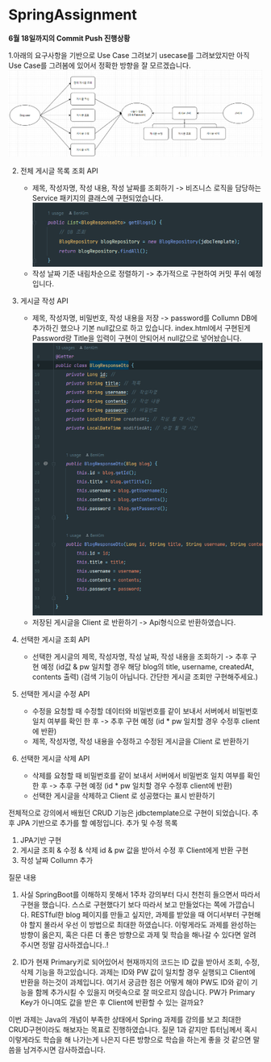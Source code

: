 # SpringAssignment

**6월 18일까지의 Commit Push 진행상황**


1.아래의 요구사항을 기반으로 Use Case 그려보기
usecase를 그려보았지만 아직 Use Case를 그려봄에 있어서 정확한 방향을 잘 모르겠습니다.
![img_1.png](img_1.png)

2. 전체 게시글 목록 조회 API
    - 제목, 작성자명, 작성 내용, 작성 날짜를 조회하기 -> 비즈니스 로직을 담당하는 Service 패키지의 클래스에 구현되었습니다.
   ![img_2.png](img_2.png)
    - 작성 날짜 기준 내림차순으로 정렬하기 -> 추가적으로 구현하여 커밋 푸쉬 예정입니다.
   
3. 게시글 작성 API
    - 제목, 작성자명, 비밀번호, 작성 내용을 저장 -> password를 Collumn DB에 추가하긴 했으나 기본 null값으로 하고 있습니다. index.html에서 구현된게 Password랑 Title을 입력이 구현이 안되어서 null값으로 넣어놨습니다.
   ![img.png](img.png)
    - 저장된 게시글을 Client 로 반환하기 -> Api형식으로 반환하였습니다.

4. 선택한 게시글 조회 API
    - 선택한 게시글의 제목, 작성자명, 작성 날짜, 작성 내용을 조회하기 -> 추후 구현 예정 (id값 & pw 일치할 경우 해당 blog의 title, username, createdAt, contents 출력)
      (검색 기능이 아닙니다. 간단한 게시글 조회만 구현해주세요.)
   
5. 선택한 게시글 수정 API
    - 수정을 요청할 때 수정할 데이터와 비밀번호를 같이 보내서 서버에서 비밀번호 일치 여부를 확인 한 후 -> 추후 구현 예정 (id * pw 일치할 경우 수정후 client에 반환)
    - 제목, 작성자명, 작성 내용을 수정하고 수정된 게시글을 Client 로 반환하기
   
6. 선택한 게시글 삭제 API
    - 삭제를 요청할 때 비밀번호를 같이 보내서 서버에서 비밀번호 일치 여부를 확인 한 후 -> 추후 구현 예정 (id * pw 일치할 경우 수정후 client에 반환)
    - 선택한 게시글을 삭제하고 Client 로 성공했다는 표시 반환하기

전체적으로 강의에서 배웠던 CRUD 기능은 jdbctemplate으로 구현이 되었습니다. 추후 JPA 기반으로 추가를 할 예정입니다.
추가 및 수정 목록 
1. JPA기반 구현
2. 게시글 조회 & 수정 & 삭제 id & pw 값을 받아서 수정 후 Client에게 반환 구현
3. 작성 날짜 Collumn 추가

질문 내용
1. 사실 SpringBoot를 이해하지 못해서 1주차 강의부터 다시 천천히 들으면서 따라서 구현을 했습니다. 스스로 구현했다기 보다 따라서 보고 만들었다는 쪽에 가깝습니다.
RESTful한 blog 페이지를 만들고 싶지만, 과제를 받았을 때 어디서부터 구현해야 할지 몰라서 우선 이 방법으로 최대한 하였습니다.
이렇게라도 과제를 완성하는 방향이 옳은지, 혹은 다른 더 좋은 방향으로 과제 및 학습을 해나갈 수 있다면 알려주시면 정말 감사하겠습니다..!

2. ID가 현재 Primary키로 되어있어서 현재까지의 코드는 ID 값을 받아서 조회, 수정, 삭제 기능을 하고있습니다. 과제는 ID와 PW 값이 일치할 경우 실행되고 Client에 반환을 하는것이 과제입니다.
여기서 궁금한 점은 어떻게 해야 PW도 ID와 같이 기능을 함께 추가시킬 수 있을지 머릿속으로 잘 떠오르지 않습니다. PW가 Primary Key가 아니여도 값을 받은 후 Client에 반환할 수 있는 걸까요?


이번 과제는 Java의 개념이 부족한 상태에서 Spring 과제를 강의를 보고 최대한 CRUD구현이라도 해보자는 목표로 진행하였습니다.
질문 1과 같지만 튜터님께서 혹시 이렇게라도 학습을 해 나가는게 나은지 다른 방향으로 학습을 하는게 좋을 것 같으면 말씀을 남겨주시면 감사하겠습니다.